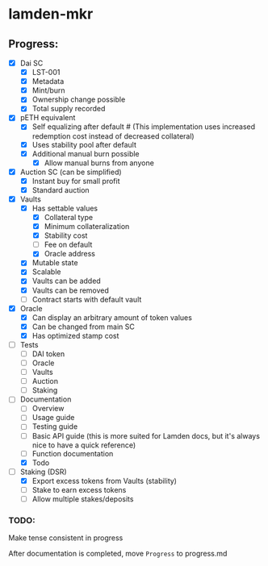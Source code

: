 # lamden-mkr

## Progress:

- [x] Dai SC
  - [x] LST-001 
  - [x] Metadata
  - [x] Mint/burn
  - [x] Ownership change possible
  - [x] Total supply recorded

- [x] pETH equivalent
  - [x] Self equalizing after default # (This implementation uses increased redemption cost instead of decreased collateral)
  - [x] Uses stability pool after default
  - [x] Additional manual burn possible
    - [x] Allow manual burns from anyone

- [x] Auction SC (can be simplified)
  - [x] Instant buy for small profit
  - [x] Standard auction

- [x] Vaults
  - [x] Has settable values
    - [x] Collateral type
    - [x] Minimum collateralization
    - [x] Stability cost
    - [ ] Fee on default
    - [x] Oracle address
  - [x] Mutable state 
  - [x] Scalable
  - [x] Vaults can be added
  - [x] Vaults can be removed
  - [ ] Contract starts with default vault

- [x] Oracle
  - [x] Can display an arbitrary amount of token values
  - [x] Can be changed from main SC
  - [x] Has optimized stamp cost

- [ ] Tests
  - [ ] DAI token
  - [ ] Oracle
  - [ ] Vaults
  - [ ] Auction
  - [ ] Staking

- [ ] Documentation 
  - [ ] Overview
  - [ ] Usage guide
  - [ ] Testing guide
  - [ ] Basic API guide (this is more suited for Lamden docs, but it's always nice to have a quick reference)
  - [ ] Function documentation
  - [x] Todo

- [ ] Staking (DSR)
  - [x] Export excess tokens from Vaults (stability)
  - [ ] Stake to earn excess tokens
  - [ ] Allow multiple stakes/deposits

### TODO: 
Make tense consistent in progress

After documentation is completed, move `Progress` to progress.md
